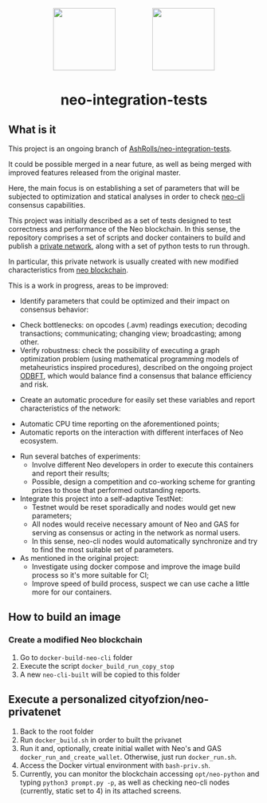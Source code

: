 <p align="center">
  <img
    src="http://res.cloudinary.com/vidsy/image/upload/v1503160820/CoZ_Icon_DARKBLUE_200x178px_oq0gxm.png"
    width="125px;">
    &nbsp; &nbsp; &nbsp; &nbsp; &nbsp; &nbsp; &nbsp; &nbsp; &nbsp;
    <img
      src="http://res.cloudinary.com/dnh3we6el/image/upload/v1519941321/NeoResearch-Logo.png"
      width="125px;">
</p>

<h1 align="center">neo-integration-tests</h1>

## What is it

This project is an ongoing branch of [AshRolls/neo-integration-tests](https://github.com/AshRolls/neo-integration-tests).

It could be possible merged in a near future, as well as being merged with improved features released from the original master.

Here, the main focus is on establishing a set of parameters that will be subjected to optimization and statical analyses in order to check [neo-cli](https://github.com/neo-project/neo-cli) consensus capabilities.

This project was initially described as a set of tests designed to test correctness and performance of the Neo blockchain.
In this sense, the repository comprises a set of scripts and docker containers to build and publish a [private network](https://hub.docker.com/r/cityofzion/neo-privatenet/), along with a set of python tests to run through.

In particular, this private network is usually created with new modified characteristics from [neo blockchain](https://github.com/neo-project/neo/).

This is a work in progress, areas to be improved:

* Identify parameters that could be optimized and their impact on consensus behavior:
 - Check bottlenecks: on opcodes (.avm) readings execution; decoding transactions; communicating; changing view; broadcasting; among other.
 - Verify robustness: check the possibility of executing a graph optimization problem (using mathematical programming models of metaheuristics inspired procedures), described on the ongoing project [ODBFT](https://github.com/NeoResearch/ODBFT), which would balance find a consensus that balance efficiency and risk.  
* Create an automatic procedure for easily set these variables and report characteristics of the network:
 - Automatic CPU time reporting on the aforementioned points;
 - Automatic reports on the interaction with different interfaces of Neo ecosystem.
* Run several batches of experiments:
  - Involve different Neo developers in order to execute this containers and report their results;
  - Possible, design a competition and co-working scheme for granting prizes to those that performed outstanding reports.
* Integrate this project into a self-adaptive TestNet:
  - Testnet would be reset sporadically and nodes would get new parameters;
  - All nodes would receive necessary amount of Neo and GAS for serving as consensus or acting in the network as normal users.
  - In this sense, neo-cli nodes would automatically synchronize and try to find the most suitable set of parameters.  
* As mentioned in the original project:
  - Investigate using docker compose and improve the image build process so it's more suitable for CI;
  - Improve speed of build process, suspect we can use cache a little more for our containers.

## How to build an image

### Create a modified Neo blockchain

1. Go to `docker-build-neo-cli` folder
1. Execute the script `docker_build_run_copy_stop`
1. A new `neo-cli-built` will be copied to this folder

## Execute a personalized cityofzion/neo-privatenet

1. Back to the root folder
1. Run `docker_build.sh` in order to built the privanet
1. Run it and, optionally, create initial wallet with Neo's and GAS `docker_run_and_create_wallet`. Otherwise, just run `docker_run.sh`.
1. Access the Docker virtual environment with `bash-priv.sh`.
1. Currently, you can monitor the blockchain accessing `opt/neo-python` and typing `python3 prompt.py -p`, as well as checking neo-cli nodes (currently, static set to 4) in its attached screens.
